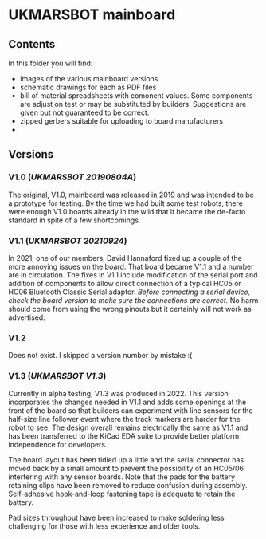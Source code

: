 # UKMARSBOT mainboard

## Contents

In this folder you will find:

 - images of the various mainboard versions
 - schematic drawings for each as PDF files
 - bill of material spreadsheets with comonent values. Some components are adjust on test or may be substituted by builders. Suggestions are given but not guaranteed to be correct.
 - zipped gerbers suitable for uploading to board manufacturers
 - 
## Versions

### V1.0 (_UKMARSBOT 20190804A_)

The original, V1.0, mainboard was released in 2019 and was intended to be a prototype for testing. By the time we had built some test robots, there were enough V1.0 boards already in the wild that it became the de-facto standard in spite of a few shortcomings.

### V1.1 (_UKMARSBOT 20210924_)

In 2021, one of our members, David Hannaford fixed up a couple of the more annoying issues on the board. That board became V1.1 and a number are in circulation. The fixes in V1.1 include modification of the serial port and addition of components to allow direct connection of a typical HC05 or HC06 Bluetooth Classic Serial adaptor. _Before connecting a serial device, check the board version to make sure the connections are correct._ No harm should come from using the wrong pinouts but it certainly will not work as advertised.

### V1.2
Does not exist. I skipped a version number by mistake :(

### V1.3 (_UKMARSBOT V1.3_)

Currently in alpha testing, V1.3 was produced in 2022. This version incorporates the changes needed in V1.1 and adds some openings at the front of the board so that builders can experiment with line sensors for the half-size line follower event where the track markers are harder for the robot to see. The design overall remains electrically the same as V1.1 and has been transferred to the KiCad EDA suite to provide better platform independence for developers. 

The board layout has been tidied up a little and the serial connector has moved back by a small amount to prevent the possibility of an HC05/06 interfering with any sensor boards. Note that the pads for the battery retaining clips have been removed to reduce confusion during assembly. Self-adhesive hook-and-loop fastening tape is adequate to retain the battery.

Pad sizes throughout have been increased to make soldering less challenging for those with less experience and older tools.